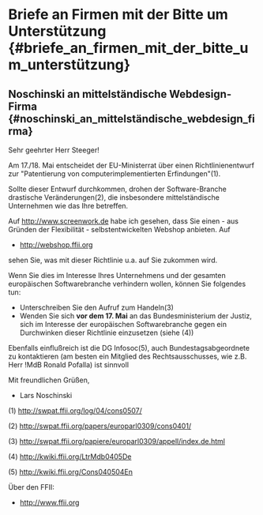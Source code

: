 # Briefe an Firmen mit der Bitte um Unterstützung {#briefe_an_firmen_mit_der_bitte_um_unterstützung}

## Noschinski an mittelständische Webdesign-Firma {#noschinski_an_mittelständische_webdesign_firma}

Sehr geehrter Herr Steeger!

Am 17./18. Mai entscheidet der EU-Ministerrat über einen
Richtlinienentwurf zur \"Patentierung von computerimplementierten
Erfindungen\"(1).

Sollte dieser Entwurf durchkommen, drohen der Software-Branche
drastische Veränderungen(2), die insbesondere mittelständische
Unternehmen wie das Ihre betreffen.

Auf <http://www.screenwork.de> habe ich gesehen, dass Sie einen - aus
Gründen der Flexibilität - selbstentwickelten Webshop anbieten. Auf

-   <http://webshop.ffii.org>

sehen Sie, was mit dieser Richtlinie u.a. auf Sie zukommen wird.

Wenn Sie dies im Interesse Ihres Unternehmens und der gesamten
europäischen Softwarebranche verhindern wollen, können Sie folgendes
tun:

-   Unterschreiben Sie den Aufruf zum Handeln(3)
-   Wenden Sie sich **vor dem 17. Mai** an das Bundesministerium der
    Justiz, sich im Interesse der europäischen Softwarebranche gegen ein
    Durchwinken dieser Richtlinie einzusetzen (siehe (4))

Ebenfalls einflußreich ist die DG Infosoc(5), auch Bundestagsabgeordnete
zu kontaktieren (am besten ein Mitglied des Rechtsausschusses, wie z.B.
Herr !MdB Ronald Pofalla) ist sinnvoll

Mit freundlichen Grüßen,

-   Lars Noschinski

\(1\) <http://swpat.ffii.org/log/04/cons0507/>

\(2\) <http://swpat.ffii.org/papers/europarl0309/cons0401/>

\(3\) <http://swpat.ffii.org/papiere/europarl0309/appell/index.de.html>

\(4\) <http://kwiki.ffii.org/LtrMdb0405De>

\(5\) <http://kwiki.ffii.org/Cons040504En>

Über den FFII:

-   <http://www.ffii.org>
